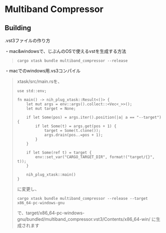 # Multiband Compressor

## Building

.vst3ファイルの作り方

・mac&windowsで、じぶんのOSで使えるvstを生成する方法
> ```shell
> cargo xtask bundle multiband_compressor --release
> ```

・macでのwindows用.vs3コンパイル<br>
> xtask/src/main.rsを、
> ```
> use std::env;
> 
> fn main() -> nih_plug_xtask::Result<()> {
>     let mut args = env::args().collect::<Vec<_>>();
>     let mut target = None;
> 
>     if let Some(pos) = args.iter().position(|a| a == "--target") {
>         if let Some(t) = args.get(pos + 1) {
>             target = Some(t.clone());
>             args.drain(pos..=pos + 1);
>         }
>     }
> 
>     if let Some(ref t) = target {
>         env::set_var("CARGO_TARGET_DIR", format!("target/{}", t));
>     }
> 
>     nih_plug_xtask::main()
> }
> ```
> に変更し、
> ```shell
> cargo xtask bundle multiband_compressor --release --target x86_64-pc-windows-gnu
> ```
> で、target/x86_64-pc-windows-gnu/bundled/multiband_compressor.vst3/Contents/x86_64-win/
> に生成されます